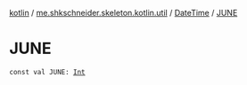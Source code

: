 [kotlin](../../index.md) / [me.shkschneider.skeleton.kotlin.util](../index.md) / [DateTime](index.md) / [JUNE](./-j-u-n-e.md)

# JUNE

`const val JUNE: `[`Int`](https://kotlinlang.org/api/latest/jvm/stdlib/kotlin/-int/index.html)